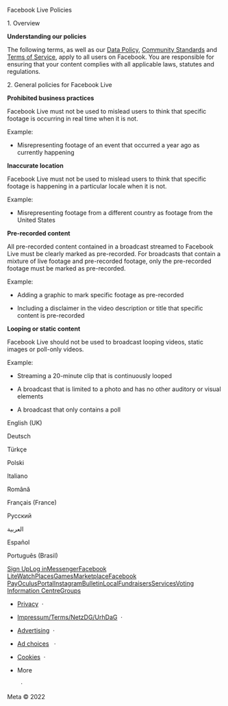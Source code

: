 Facebook Live Policies

1\. Overview

**Understanding our policies**

The following terms, as well as our [Data Policy](https://www.facebook.com/about/privacy/), [Community Standards](https://www.facebook.com/communitystandards/) and [Terms of Service](https://www.facebook.com/legal/terms), apply to all users on Facebook. You are responsible for ensuring that your content complies with all applicable laws, statutes and regulations.

2\. General policies for Facebook Live

**Prohibited business practices**

Facebook Live must not be used to mislead users to think that specific footage is occurring in real time when it is not.

Example:

* Misrepresenting footage of an event that occurred a year ago as currently happening

**Inaccurate location**

Facebook Live must not be used to mislead users to think that specific footage is happening in a particular locale when it is not.

Example:

* Misrepresenting footage from a different country as footage from the United States

**Pre-recorded content**

All pre-recorded content contained in a broadcast streamed to Facebook Live must be clearly marked as pre-recorded. For broadcasts that contain a mixture of live footage and pre-recorded footage, only the pre-recorded footage must be marked as pre-recorded.

Example:

* Adding a graphic to mark specific footage as pre-recorded

* Including a disclaimer in the video description or title that specific content is pre-recorded

**Looping or static content**

Facebook Live should not be used to broadcast looping videos, static images or poll-only videos.

Example:

* Streaming a 20-minute clip that is continuously looped

* A broadcast that is limited to a photo and has no other auditory or visual elements

* A broadcast that only contains a poll

English (UK)

Deutsch

Türkçe

Polski

Italiano

Română

Français (France)

Русский

العربية

Español

Português (Brasil)

[Sign Up](https://www.facebook.com/reg/)[Log in](https://www.facebook.com/login/)[Messenger](https://l.facebook.com/l.php?u=https%3A%2F%2Fmessenger.com%2F&h=AT1W19pCKwI3_hQ3XTTQ_zVlEc0sVO-Sdz1UyJwr5FbP-4mC8y9bL0oWyMFxoS6uXCyDjSvy08xidGrBFhtazCp_R7nswZN74fJ5e2XE_r3BahbA6VWHJ_M-Moc41Pl1oxcPU1w2l2DerKgr55rCAA)[Facebook Lite](https://www.facebook.com/lite/)[Watch](https://en-gb.facebook.com/watch/)[Places](https://www.facebook.com/places/)[Games](https://www.facebook.com/games/)[Marketplace](https://www.facebook.com/marketplace/)[Facebook Pay](https://pay.facebook.com/)[Oculus](https://l.facebook.com/l.php?u=https%3A%2F%2Fwww.oculus.com%2F&h=AT1W19pCKwI3_hQ3XTTQ_zVlEc0sVO-Sdz1UyJwr5FbP-4mC8y9bL0oWyMFxoS6uXCyDjSvy08xidGrBFhtazCp_R7nswZN74fJ5e2XE_r3BahbA6VWHJ_M-Moc41Pl1oxcPU1w2l2DerKgr55rCAA)[Portal](https://portal.facebook.com/)[Instagram](https://l.facebook.com/l.php?u=https%3A%2F%2Fwww.instagram.com%2F&h=AT1W19pCKwI3_hQ3XTTQ_zVlEc0sVO-Sdz1UyJwr5FbP-4mC8y9bL0oWyMFxoS6uXCyDjSvy08xidGrBFhtazCp_R7nswZN74fJ5e2XE_r3BahbA6VWHJ_M-Moc41Pl1oxcPU1w2l2DerKgr55rCAA)[Bulletin](https://l.facebook.com/l.php?u=https%3A%2F%2Fwww.bulletin.com%2F&h=AT1W19pCKwI3_hQ3XTTQ_zVlEc0sVO-Sdz1UyJwr5FbP-4mC8y9bL0oWyMFxoS6uXCyDjSvy08xidGrBFhtazCp_R7nswZN74fJ5e2XE_r3BahbA6VWHJ_M-Moc41Pl1oxcPU1w2l2DerKgr55rCAA)[Local](https://www.facebook.com/local/lists/245019872666104/)[Fundraisers](https://www.facebook.com/fundraisers/)[Services](https://www.facebook.com/biz/directory/)[Voting Information Centre](https://www.facebook.com/votinginformationcenter/?entry_point=c2l0ZQ%3D%3D)[Groups](https://www.facebook.com/groups/explore/)

* [Privacy](https://en-gb.facebook.com/privacy/explanation/)  ·
* [Impressum/Terms/NetzDG/UrhDaG](https://en-gb.facebook.com/terms?ref=pf)  ·
* [Advertising](https://en-gb.facebook.com/business/)  ·
* [Ad choices](https://en-gb.facebook.com/help/568137493302217)   ·
* [Cookies](https://en-gb.facebook.com/policies/cookies/)  ·
* More
    
      ·

Meta © 2022